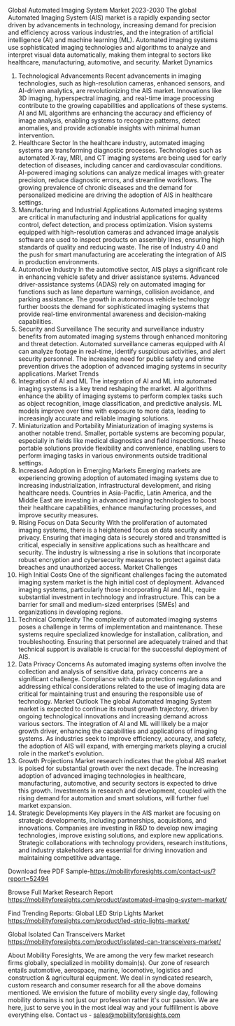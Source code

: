 Global Automated Imaging System Market 2023-2030
The global Automated Imaging System (AIS) market is a rapidly expanding sector driven by advancements in technology, increasing demand for precision and efficiency across various industries, and the integration of artificial intelligence (AI) and machine learning (ML). Automated imaging systems use sophisticated imaging technologies and algorithms to analyze and interpret visual data automatically, making them integral to sectors like healthcare, manufacturing, automotive, and security.
Market Dynamics
1. Technological Advancements
Recent advancements in imaging technologies, such as high-resolution cameras, enhanced sensors, and AI-driven analytics, are revolutionizing the AIS market. Innovations like 3D imaging, hyperspectral imaging, and real-time image processing contribute to the growing capabilities and applications of these systems. AI and ML algorithms are enhancing the accuracy and efficiency of image analysis, enabling systems to recognize patterns, detect anomalies, and provide actionable insights with minimal human intervention.
2. Healthcare Sector
In the healthcare industry, automated imaging systems are transforming diagnostic processes. Technologies such as automated X-ray, MRI, and CT imaging systems are being used for early detection of diseases, including cancer and cardiovascular conditions. AI-powered imaging solutions can analyze medical images with greater precision, reduce diagnostic errors, and streamline workflows. The growing prevalence of chronic diseases and the demand for personalized medicine are driving the adoption of AIS in healthcare settings.
3. Manufacturing and Industrial Applications
Automated imaging systems are critical in manufacturing and industrial applications for quality control, defect detection, and process optimization. Vision systems equipped with high-resolution cameras and advanced image analysis software are used to inspect products on assembly lines, ensuring high standards of quality and reducing waste. The rise of Industry 4.0 and the push for smart manufacturing are accelerating the integration of AIS in production environments.
4. Automotive Industry
In the automotive sector, AIS plays a significant role in enhancing vehicle safety and driver assistance systems. Advanced driver-assistance systems (ADAS) rely on automated imaging for functions such as lane departure warnings, collision avoidance, and parking assistance. The growth in autonomous vehicle technology further boosts the demand for sophisticated imaging systems that provide real-time environmental awareness and decision-making capabilities.
5. Security and Surveillance
The security and surveillance industry benefits from automated imaging systems through enhanced monitoring and threat detection. Automated surveillance cameras equipped with AI can analyze footage in real-time, identify suspicious activities, and alert security personnel. The increasing need for public safety and crime prevention drives the adoption of advanced imaging systems in security applications.
Market Trends
1. Integration of AI and ML
The integration of AI and ML into automated imaging systems is a key trend reshaping the market. AI algorithms enhance the ability of imaging systems to perform complex tasks such as object recognition, image classification, and predictive analysis. ML models improve over time with exposure to more data, leading to increasingly accurate and reliable imaging solutions.
2. Miniaturization and Portability
Miniaturization of imaging systems is another notable trend. Smaller, portable systems are becoming popular, especially in fields like medical diagnostics and field inspections. These portable solutions provide flexibility and convenience, enabling users to perform imaging tasks in various environments outside traditional settings.
3. Increased Adoption in Emerging Markets
Emerging markets are experiencing growing adoption of automated imaging systems due to increasing industrialization, infrastructural development, and rising healthcare needs. Countries in Asia-Pacific, Latin America, and the Middle East are investing in advanced imaging technologies to boost their healthcare capabilities, enhance manufacturing processes, and improve security measures.
4. Rising Focus on Data Security
With the proliferation of automated imaging systems, there is a heightened focus on data security and privacy. Ensuring that imaging data is securely stored and transmitted is critical, especially in sensitive applications such as healthcare and security. The industry is witnessing a rise in solutions that incorporate robust encryption and cybersecurity measures to protect against data breaches and unauthorized access.
Market Challenges
1. High Initial Costs
One of the significant challenges facing the automated imaging system market is the high initial cost of deployment. Advanced imaging systems, particularly those incorporating AI and ML, require substantial investment in technology and infrastructure. This can be a barrier for small and medium-sized enterprises (SMEs) and organizations in developing regions.
2. Technical Complexity
The complexity of automated imaging systems poses a challenge in terms of implementation and maintenance. These systems require specialized knowledge for installation, calibration, and troubleshooting. Ensuring that personnel are adequately trained and that technical support is available is crucial for the successful deployment of AIS.
3. Data Privacy Concerns
As automated imaging systems often involve the collection and analysis of sensitive data, privacy concerns are a significant challenge. Compliance with data protection regulations and addressing ethical considerations related to the use of imaging data are critical for maintaining trust and ensuring the responsible use of technology.
Market Outlook
The global Automated Imaging System market is expected to continue its robust growth trajectory, driven by ongoing technological innovations and increasing demand across various sectors. The integration of AI and ML will likely be a major growth driver, enhancing the capabilities and applications of imaging systems. As industries seek to improve efficiency, accuracy, and safety, the adoption of AIS will expand, with emerging markets playing a crucial role in the market's evolution.
1. Growth Projections
Market research indicates that the global AIS market is poised for substantial growth over the next decade. The increasing adoption of advanced imaging technologies in healthcare, manufacturing, automotive, and security sectors is expected to drive this growth. Investments in research and development, coupled with the rising demand for automation and smart solutions, will further fuel market expansion.
2. Strategic Developments
Key players in the AIS market are focusing on strategic developments, including partnerships, acquisitions, and innovations. Companies are investing in R&D to develop new imaging technologies, improve existing solutions, and explore new applications. Strategic collaborations with technology providers, research institutions, and industry stakeholders are essential for driving innovation and maintaining competitive advantage.

Download free PDF Sample-https://mobilityforesights.com/contact-us/?report=52494


Browse Full Market Research Report 
https://mobilityforesights.com/product/automated-imaging-system-market/


Find Trending Reports:
Global LED Strip Lights Market 
https://mobilityforesights.com/product/led-strip-lights-market/

Global Isolated Can Transceivers Market 
https://mobilityforesights.com/product/isolated-can-transceivers-market/




About Mobility Foresights,
We are among the very few market research firms globally, specialized in mobility domain(s). Our zone of research entails automotive, aerospace, marine, locomotive, logistics and construction & agricultural equipment. We deal in syndicated research, custom research and consumer research for all the above domains mentioned.
We envision the future of mobility every single day, following mobility domains is not just our profession rather it's our passion. We are here, just to serve you in the most ideal way and your fulfillment is above everything else. Contact us -  sales@mobilityforesights.com
